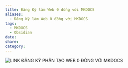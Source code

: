 ```yaml
---
title: Đăng Ký làm Web 0 đồng với MKDOCS
aliases:
  - Đăng Ký làm Web 0 đồng với MKDOCS
tags:
  - MKDOCS
  - Obsidian
date: 
share: 
category:
---
```


![LINK ĐĂNG KÝ PHẦN TẠO WEB 0 ĐỒNG VỚI MKDOCS](https://forms.gle/FHovNTyH5vWgjgbW8)